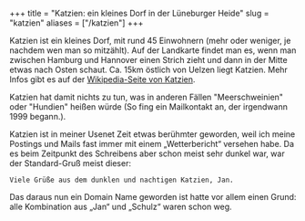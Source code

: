 +++
title = "Katzien: ein kleines Dorf in der Lüneburger Heide"
slug = "katzien"
aliases = ["/katzien"]
+++

Katzien ist ein kleines Dorf, mit rund 45 Einwohnern (mehr oder weniger, 
je nachdem wen man so mitzählt). Auf der Landkarte findet man es,
wenn man zwischen Hamburg und Hannover einen Strich zieht und dann in
der Mitte etwas nach Osten schaut. Ca. 15km östlich von Uelzen liegt
Katzien. Mehr Infos gibt es auf der [Wikipedia-Seite von
Katzien](http://de.wikipedia.org/wiki/Katzien).

Katzien hat damit nichts zu tun, was in anderen Fällen "Meerschweinien"
oder "Hundien" heißen würde (So fing ein Mailkontakt an, der irgendwann
1999 begann.).

Katzien ist in meiner Usenet Zeit etwas berühmter geworden, weil ich
meine Postings und Mails fast immer mit einem „Wetterbericht“ versehen
habe. Da es beim Zeitpunkt des Schreibens aber schon meist sehr dunkel
war, war der Standard-Gruß meist dieser:

```
Viele Grüße aus dem dunklen und nachtigen Katzien, Jan.
```

Das daraus nun ein Domain Name geworden ist hatte vor allem einen Grund:
alle Kombination aus „Jan“ und „Schulz“ waren schon weg.
